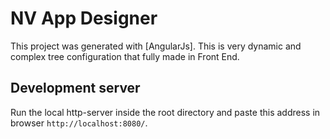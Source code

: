 # NV App Designer

This project was generated with [AngularJs]. This is very dynamic and complex tree configuration that fully made in Front End.

## Development server

Run the local http-server inside the root directory and paste this address in browser `http://localhost:8080/`.